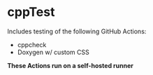 # cppTest
Includes testing of the following GitHub Actions:
<ul>
    <li>cppcheck</li>
    <li>Doxygen w/ custom CSS</li>
</ul>

<b>These Actions run on a self-hosted runner</b>

